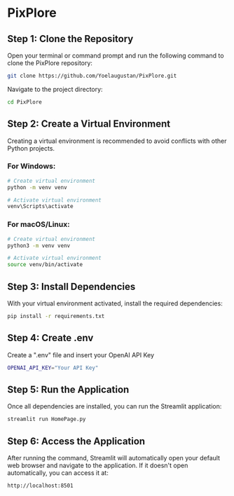 # PixPlore

## Step 1: Clone the Repository

Open your terminal or command prompt and run the following command to clone the PixPlore repository:

```bash
git clone https://github.com/Yoelaugustan/PixPlore.git
```

Navigate to the project directory:
```bash
cd PixPlore
```

## Step 2: Create a Virtual Environment

Creating a virtual environment is recommended to avoid conflicts with other Python projects.

### For Windows:
```bash
# Create virtual environment
python -m venv venv

# Activate virtual environment
venv\Scripts\activate
```

### For macOS/Linux:
```bash
# Create virtual environment
python3 -m venv venv

# Activate virtual environment
source venv/bin/activate
```

## Step 3: Install Dependencies

With your virtual environment activated, install the required dependencies:

```bash
pip install -r requirements.txt
```

## Step 4: Create .env

Create a ".env" file and insert your OpenAI API Key

```bash
OPENAI_API_KEY="Your API Key"
```

## Step 5: Run the Application

Once all dependencies are installed, you can run the Streamlit application:

```bash
streamlit run HomePage.py
```

## Step 6: Access the Application

After running the command, Streamlit will automatically open your default web browser and navigate to the application. If it doesn't open automatically, you can access it at:

```
http://localhost:8501
```
